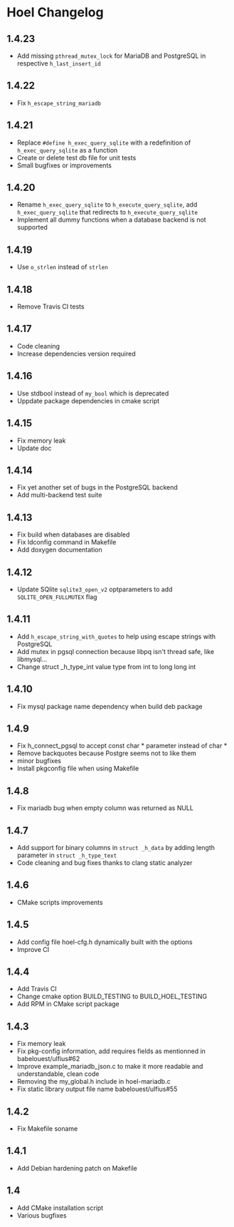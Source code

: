 # Hoel Changelog

## 1.4.23

- Add missing `pthread_mutex_lock` for MariaDB and PostgreSQL in respective `h_last_insert_id`

## 1.4.22

- Fix `h_escape_string_mariadb`

## 1.4.21

- Replace `#define h_exec_query_sqlite` with a redefinition of `h_exec_query_sqlite` as a function
- Create or delete test db file for unit tests
- Small bugfixes or improvements

## 1.4.20

- Rename `h_exec_query_sqlite` to `h_execute_query_sqlite`, add `h_exec_query_sqlite` that redirects to `h_execute_query_sqlite`
- Implement all dummy functions when a database backend is not supported

## 1.4.19

- Use `o_strlen` instead of `strlen`

## 1.4.18

- Remove Travis CI tests

## 1.4.17

- Code cleaning
- Increase dependencies version required

## 1.4.16

- Use stdbool instead of `my_bool` which is deprecated
- Uppdate package dependencies in cmake script

## 1.4.15

- Fix memory leak
- Update doc

## 1.4.14

- Fix yet another set of bugs in the PostgreSQL backend
- Add multi-backend test suite

## 1.4.13

- Fix build when databases are disabled
- Fix ldconfig command in Makefile
- Add doxygen documentation

## 1.4.12

- Update SQlite `sqlite3_open_v2` optparameters to add `SQLITE_OPEN_FULLMUTEX` flag

## 1.4.11

- Add `h_escape_string_with_quotes` to help using escape strings with PostgreSQL
- Add mutex in pgsql connection because libpq isn't thread safe, like libmysql...
- Change struct _h_type_int value type from int to long long int

## 1.4.10

- Fix mysql package name dependency when build deb package

## 1.4.9

- Fix h_connect_pgsql to accept const char * parameter instead of char *
- Remove backquotes because Postgre seems not to like them
- minor bugfixes
- Install pkgconfig file when using Makefile

## 1.4.8

- Fix mariadb bug when empty column was returned as NULL

## 1.4.7

- Add support for binary columns in `struct _h_data` by adding length parameter in `struct _h_type_text`
- Code cleaning and bug fixes thanks to clang static analyzer

## 1.4.6

- CMake scripts improvements

## 1.4.5

- Add config file hoel-cfg.h dynamically built with the options
- Improve CI

## 1.4.4

- Add Travis CI
- Change cmake option BUILD_TESTING to BUILD_HOEL_TESTING
- Add RPM in CMake script package

## 1.4.3

- Fix memory leak
- Fix pkg-config information, add requires fields as mentionned in babelouest/ulfius#62
- Improve example_mariadb_json.c to make it more readable and understandable, clean code
- Removing the my_global.h include in hoel-mariadb.c
- Fix static library output file name babelouest/ulfius#55

## 1.4.2

- Fix Makefile soname

## 1.4.1

- Add Debian hardening patch on Makefile

## 1.4

- Add CMake installation script
- Various bugfixes
